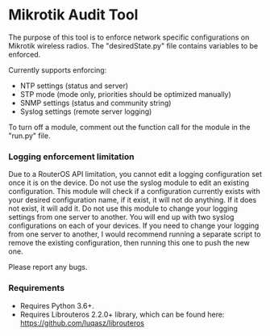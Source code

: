 # Mikrotik Audit Tool

The purpose of this tool is to enforce network specific configurations on Mikrotik wireless radios. The "desiredState.py" file contains variables to be enforced. 

Currently supports enforcing:
* NTP settings (status and server)
* STP mode (mode only, priorities should be optimized manually)
* SNMP settings (status and community string)
* Syslog settings (remote server logging)

To turn off a module, comment out the function call for the module in the "run.py" file.

### Logging enforcement limitation

Due to a RouterOS API limitation, you cannot edit a logging configuration set once it is on the device. Do not use the syslog module to edit an existing configuration. This module will check if a configuration currently exists with your desired configuration name, if it exist, it will not do anything. If it does not exist, it will add it. Do not use this module to change your logging settings from one server to another. You will end up with two syslog configurations on each of your devices. If you need to change your logging from one server to another, I would recommend running a separate script to remove the existing configuration, then running this one to push the new one.


Please report any bugs.

### Requirements
* Requires Python 3.6+.
* Requires Librouteros 2.2.0+ library, which can be found here: https://github.com/luqasz/librouteros
